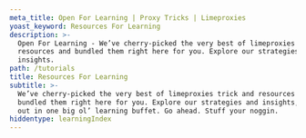 ```yaml
---
meta_title: Open For Learning | Proxy Tricks | Limeproxies
yoast_keyword: Resources For Learning
description: >-
  Open For Learning - We’ve cherry-picked the very best of limeproxies trick and
  resources and bundled them right here for you. Explore our strategies and
  insights.
path: /tutorials
title: Resources For Learning
subtitle: >-
  We’ve cherry-picked the very best of limeproxies trick and resources and
  bundled them right here for you. Explore our strategies and insights, all laid
  out in one big ol’ learning buffet. Go ahead. Stuff your noggin.
hiddentype: learningIndex
---
```



